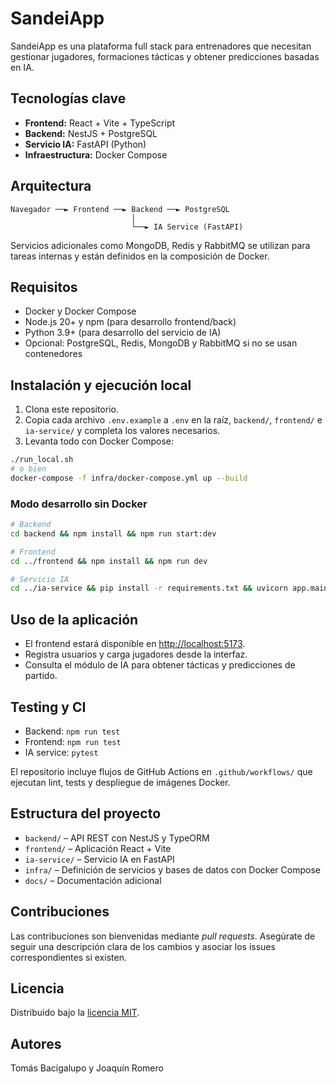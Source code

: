 # SandeiApp

SandeiApp es una plataforma full stack para entrenadores que necesitan gestionar jugadores, formaciones tácticas y obtener predicciones basadas en IA.

## Tecnologías clave
- **Frontend:** React + Vite + TypeScript
- **Backend:** NestJS + PostgreSQL
- **Servicio IA:** FastAPI (Python)
- **Infraestructura:** Docker Compose

## Arquitectura
```
Navegador ──► Frontend ──► Backend ──► PostgreSQL
                           │
                           └──► IA Service (FastAPI)
```
Servicios adicionales como MongoDB, Redis y RabbitMQ se utilizan para tareas internas y están definidos en la composición de Docker.

## Requisitos
- Docker y Docker Compose
- Node.js 20+ y npm (para desarrollo frontend/back)
- Python 3.9+ (para desarrollo del servicio de IA)
- Opcional: PostgreSQL, Redis, MongoDB y RabbitMQ si no se usan contenedores

## Instalación y ejecución local
1. Clona este repositorio.
2. Copia cada archivo `.env.example` a `.env` en la raíz, `backend/`, `frontend/` e `ia-service/` y completa los valores necesarios.
3. Levanta todo con Docker Compose:
```bash
./run_local.sh
# o bien
docker-compose -f infra/docker-compose.yml up --build
```
### Modo desarrollo sin Docker
```bash
# Backend
cd backend && npm install && npm run start:dev

# Frontend
cd ../frontend && npm install && npm run dev

# Servicio IA
cd ../ia-service && pip install -r requirements.txt && uvicorn app.main:app --reload
```

## Uso de la aplicación
- El frontend estará disponible en [http://localhost:5173](http://localhost:5173).
- Registra usuarios y carga jugadores desde la interfaz.
- Consulta el módulo de IA para obtener tácticas y predicciones de partido.

## Testing y CI
- Backend: `npm run test`
- Frontend: `npm run test`
- IA service: `pytest`

El repositorio incluye flujos de GitHub Actions en `.github/workflows/` que ejecutan lint, tests y despliegue de imágenes Docker.

## Estructura del proyecto
- `backend/` – API REST con NestJS y TypeORM
- `frontend/` – Aplicación React + Vite
- `ia-service/` – Servicio IA en FastAPI
- `infra/` – Definición de servicios y bases de datos con Docker Compose
- `docs/` – Documentación adicional

## Contribuciones
Las contribuciones son bienvenidas mediante *pull requests*. Asegúrate de seguir una descripción clara de los cambios y asociar los issues correspondientes si existen.

## Licencia
Distribuido bajo la [licencia MIT](LICENSE).

## Autores
Tomás Bacigalupo y Joaquín Romero

